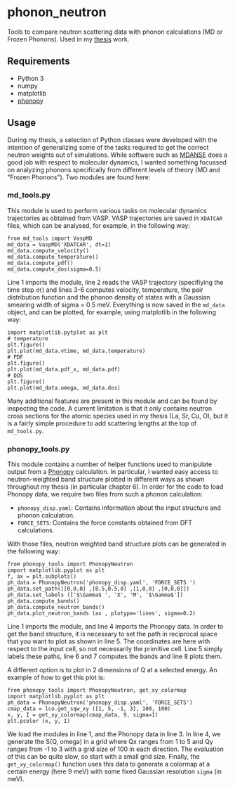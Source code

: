 # phonon_neutron
Tools to compare neutron scattering data with phonon calculations (MD or Frozen Phonons). Used in my [thesis](https://github.com/tejsner/thesis/releases) work.

## Requirements
* Python 3
* numpy
* matplotlib
* [phonopy](https://atztogo.github.io/phonopy/)

## Usage

During my thesis, a selection of Python classes were developed with the intention of generalizing some of the tasks required to get the correct neutron weights out of simulations. While software such as [MDANSE](https://mdanse.org/) does a good job with respect to molecular dynamics, I wanted something focussed on analyzing phonons specifically from different levels of theory (MD and "Frozen Phonons"). Two modules are found here:

### md_tools.py
This module is used to perform various tasks on molecular dynamics trajectories as obtained from VASP. VASP trajectories are saved in `XDATCAR` files, which can be analysed, for example, in the following way:

```
from md_tools import VaspMD
md_data = VaspMD('XDATCAR', dt=1)
md_data.compute_velocity()
md_data.compute_temperature()
md_data.compute_pdf()
md_data.compute_dos(sigma=0.5)
```

Line 1 imports the module, line 2 reads the VASP trajectory (specifiying the time step `dt`) and lines 3-6 computes velocity, temperature, the pair distribution function and the phonon density of states with a Gaussian smearing width of sigma = 0.5 meV. Everything is now saved in the `md_data` object, and can be plotted, for example, using matplotlib in the following way:

```
import matplotlib.pytplot as plt
# temperature
plt.figure()
plt.plot(md_data.vtime, md_data.temperature)
# PDF
plt.figure()
plt.plot(md_data.pdf_x, md_data.pdf)
# DOS
plt.figure()
plt.plot(md_data.omega, md_data.dos)
```

Many additional features are present in this module and can be found by inspecting the code. A current limitation is that it only contains neutron cross sections for the atomic species used in my thesis (La, Sr, Cu, O), but it is a fairly simple procedure to add scattering lengths at the top of `md_tools.py`.

### phonopy_tools.py
This module contains a number of helper functions used to manipulate output from a [Phonopy](https://atztogo.github.io/phonopy/) calculation. In particular, I wanted easy access to neutron-weighted band structure plotted in different ways as shown throughout my thesis (in particular chapter 6). In order for the code to load Phonopy data, we require two files from such a phonon calculation:

* `phonopy_disp.yaml`: Contains information about the input structure and phonon calculation.
* `FORCE_SETS`: Contains the force constants obtained from DFT calculations.

With those files, neutron weighted band structure plots can be generated in the following way:

```
from phonopy_tools import PhonopyNeutron
import matplotlib.pyplot as plt
f, ax = plt.subplots()
ph_data = PhonopyNeutron('phonopy_disp.yaml', 'FORCE_SETS ')
ph_data.set_path([[0,0,0] ,[0.5,0.5,0] ,[1,0,0] ,[0,0,0]])
ph_data.set_labels (['$\Gamma$ ', 'X', 'M', '$\Gamma$'])
ph_data.compute_bands()
ph_data.compute_neutron_bands()
ph_data.plot_neutron_bands (ax , plotype='lines', sigma=0.2)
```
Line 1 imports the module, and line 4 imports the Phonopy data. In order to get the band structure, it is necessary to set the path in reciprocal space that you want to plot as shown in line 5. The coordinates are here with respect to the input cell, so not necessarily the primitive cell. Line 5 simply labels these paths, line 6 and 7 computes the bands and line 8 plots them.

A different option is to plot in 2 dimensions of Q at a selected energy. An example of how to get this plot is:

```
from phonopy_tools import PhonopyNeutron, get_xy_colormap
import matplotlib.pyplot as plt
ph_data = PhonopyNeutron('phonopy_disp.yaml', 'FORCE_SETS')
cmap_data = lco.get_sqw_xy ([1, 5, -1, 3], 100, 100)
x, y, I = get_xy_colormap(cmap_data, 9, sigma=1)
plt.pcolor (x, y, I)
```

We load the modules in line 1, and the Phonopy data in line 3. In line 4, we generate the S(Q, omega) in a grid where Qx ranges from 1 to 5 and Qy ranges from -1 to 3 with a grid size of 100 in each direction. The evaluation of this can be quite slow, so start with a small grid size. Finally, the `get_xy_colormap()` function uses this data to generate a colormap at a certain energy (here 9 meV) with some fixed Gaussian resolution `sigma` (in meV).




